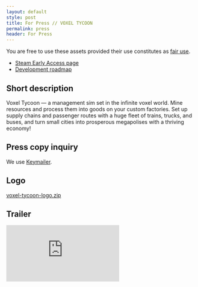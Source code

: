 ```yaml
---
layout: default
style: post
title: For Press // VOXEL TYCOON
permalink: press
header: For Press
---
```


You are free to use these assets provided their use constitutes as [fair use](https://en.wikipedia.org/wiki/Fair_use).

* [Steam Early Access page](https://store.steampowered.com/app/732050/Voxel_Tycoon/)
* [Development roadmap](https://voxeltycoon.xyz/roadmap)

## Short description

Voxel Tycoon — a management sim set in the infinite voxel world. Mine resources and process them into goods on your custom factories. Set up supply chains and passenger routes with a huge fleet of trains, trucks, and buses, and turn small cities into prosperous megapolises with a thriving economy!

## Press copy inquiry

We use [Keymailer](https://www.keymailer.co/g/games/56029).

## Logo

[voxel-tycoon-logo.zip](/assets/press/voxel-tycoon-logo.zip)

## Trailer

<iframe class="widget-youtube" src="https://www.youtube.com/embed/4nRBNl_jACw" frameborder="0" allowfullscreen></iframe>